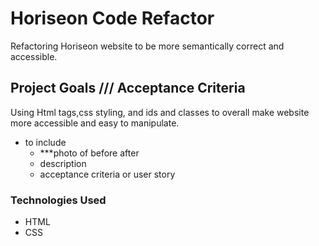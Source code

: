 # Horiseon Code Refactor

Refactoring Horiseon website to be more semantically correct and accessible.

## Project Goals /// Acceptance Criteria
Using Html tags,css styling, and ids and classes to overall make website more accessible and easy to manipulate.

- to include
    - ***photo of before after
    - description
    - acceptance criteria or user story

### Technologies Used
- HTML
- CSS

